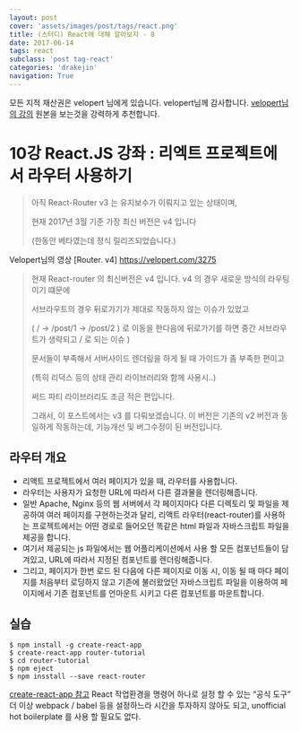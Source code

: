 ```yaml
---
layout: post
cover: 'assets/images/post/tags/react.png'
title: (스터디) React에 대해 알아보자 - 8
date: 2017-06-14
tags: react
subclass: 'post tag-react'
categories: 'drakejin'
navigation: True
---
```

모든 지적 재산권은 velopert 님에게 있습니다. velopert님께 감사합니다.
[velopert님의 강의](https://velopert.com) 원본을 보는것을 강력하게 추천합니다.

# 10강 React.JS 강좌 : 리엑트 프로젝트에서 라우터 사용하기

> 아직 React-Router v3 는 유지보수가 이뤄지고 있는 상태이며,
>
> 현재 2017년 3월 기준 가장 최신 버전은 v4 입니다
>
> (한동안 베타였는데 정식 릴리즈되었습니다.)

Velopert님의 영상 [Router. v4]
https://velopert.com/3275

 > 현재 React-router 의 최신버전은 v4 입니다. v4 의 경우 새로운 방식의 라우팅이기 떄문에
 >
 > 서브라우트의 경우 뒤로가기가 제대로 작동하지 않는 이슈가 있었고
 >
 > (  / → /post/1 → /post/2 )
 > 로 이동을 한다음에 뒤로가기를 하면 중간 서브라우트가 생략되고 / 로 되는 이슈 )
 >
 > 문서들이 부족해서 서버사이드 렌더링을 하게 될 때 가이드가 좀 부족한 편이고
 >
 > (특히 리덕스 등의 상태 관리 라이브러리와 함께 사용시..)
 >
 > 써드 파티 라이브러리도 조금 적은 편입니다.
 >
 > 그래서, 이 포스트에서는 v3 를 다뤄보겠습니다.
 > 이 버전은 기존의 v2 버전과 동일하게 작동하는데, 기능개선 및 버그수정이 된 버전입니다.


## 라우터 개요
 - 리액트 프로젝트에서 여러 페이지가 있을 때, 라우터를 사용합니다.
 - 라우터는 사용자가 요청한 URL에 따라서 다른 결과물을 렌더링해줍니다.
 - 일반 Apache, Nginx 등의 웹 서버에서 각 페이지마다 다른 디렉토리 및 파일을 제공하여 여러 페이지를 구현하는것과 달리,
 리액트 라우터(react-router)를 사용하는 프로젝트에서는 어떤 경로로 들어오던
 똑같은 html 파일과 자바스크립트 파일을 제공을 합니다.
 - 여기서 제공되는 js 파일에서는 웹 어플리케이션에서 사용 할 모든 컴포넌트들이 담겨있고,
URL에 따라서 지정된 컴포넌트를 렌더링해줍니다.
 - 그리고, 페이지가 한번 로드 된 다음에 다른 페이지로 이동 시,
이동 될 때 마다 페이지를 처음부터 로딩하지 않고 기존에 불러왔었던 자바스크립트 파일을 이용하여
페이지에서 기존 컴포넌트를 언마운트 시키고 다른 컴포넌트를 마운트합니다.

## 실습
```
$ npm install -g create-react-app
$ create-react-app router-tutorial
$ cd router-tutorial
$ npm eject
$ npm insstall --save react-router
```

[create-react-app 참고](https://velopert.com/2037)
React 작업환경을 명령어 하나로 설정 할 수 있는 “공식 도구”
더 이상 webpack / babel 등을 설정하느라 시간을 투자하지 않아도 되고,
unofficial hot boilerplate 를 사용 할 필요도 없다.
